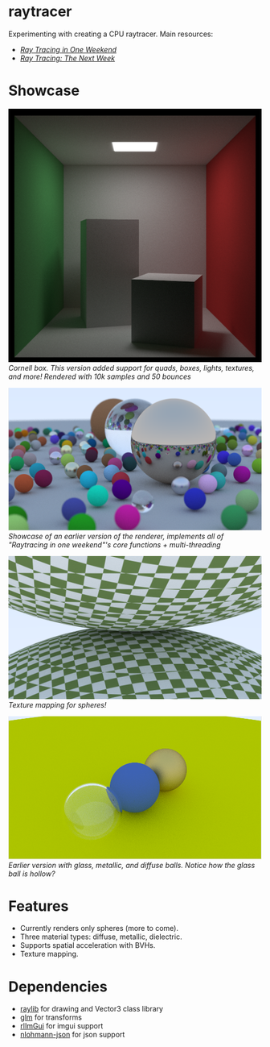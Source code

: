 # raytracer
Experimenting with creating a CPU raytracer. Main resources:
- [_Ray Tracing in One Weekend_](https://raytracing.github.io/books/RayTracingInOneWeekend.html)
- [_Ray Tracing: The Next Week_](https://raytracing.github.io/books/RayTracingTheNextWeek.html)


# Showcase

![Cornell](./screenshots/cornell.png)
*Cornell box. This version added support for quads, boxes, lights, textures, and more! Rendered with 10k samples and 50 bounces*

![Weekend final](./screenshots/weekend_final.png)
*Showcase of an earlier version of the renderer, implements all of "Raytracing in one weekend"'s core functions + multi-threading*

![Texture mapping](./screenshots/two_spheres.png)
*Texture mapping for spheres!*

![Screenshot with glass, metallic, and diffuse balls](./screenshots/screenshot.png)  
*Earlier version with glass, metallic, and diffuse balls. Notice how the glass ball is hollow?*

# Features
- Currently renders only spheres (more to come).
- Three material types: diffuse, metallic, dielectric. 
- Supports spatial acceleration with BVHs.
- Texture mapping.

# Dependencies
- [raylib](https://github.com/raysan5/raylib) for drawing and Vector3 class library
- [glm](https://github.com/g-truc/glm) for transforms
- [rlImGui](https://github.com/raylib-extras/rlImGui) for imgui support
- [nlohmann-json](https://github.com/nlohmann/json) for json support
